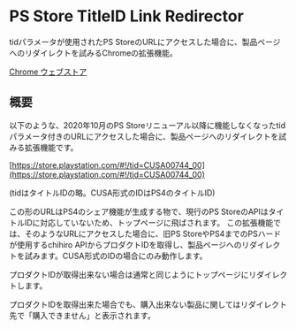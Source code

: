 # PS Store TitleID Link Redirector
tidパラメータが使用されたPS StoreのURLにアクセスした場合に、製品ページへのリダイレクトを試みるChromeの拡張機能。

[Chrome ウェブストア](https://chrome.google.com/webstore/detail/ps-store-titleid-link-red/nijnbakfheccdjnodjmhklakaeolicnk)

## 概要
以下のような、2020年10月のPS Storeリニューアル以降に機能しなくなったtidパラメータ付きのURLにアクセスした場合に、製品ページへのリダイレクトを試みる拡張機能です。

[https://store.playstation.com/#!/tid=CUSA00744_00](https://store.playstation.com/#!/tid=CUSA00744_00)

(tidはタイトルIDの略。CUSA形式のIDはPS4のタイトルID)

この形のURLはPS4のシェア機能が生成する物で、現行のPS StoreのAPIはタイトルIDに対応していないため、トップページに飛ばされます。 この拡張機能では、そのようなURLにアクセスした場合に、旧PS StoreやPS4までのPSハードが使用するchihiro APIからプロダクトIDを取得し、製品ページへのリダイレクトを試みます。CUSA形式のIDの場合にのみ動作します。

プロダクトIDが取得出来ない場合は通常と同じようにトップページにリダイレクトします。

プロダクトIDを取得出来た場合でも、購入出来ない製品に関してはリダイレクト先で「購入できません」と表示されます。